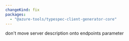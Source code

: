 ```yaml
---
changeKind: fix
packages:
  - "@azure-tools/typespec-client-generator-core"
---
```


don't move server description onto endpoints parameter
